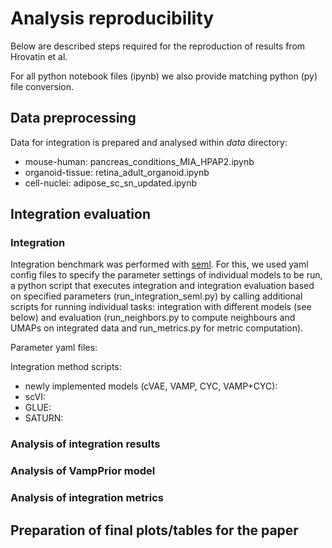 # Analysis reproducibility

Below are described steps required for the reproduction of results from Hrovatin et al. 

For all python notebook files (ipynb) we also provide matching python (py) file conversion.

## Data preprocessing

Data for integration is prepared and analysed within _data_ directory:
- mouse-human: pancreas_conditions_MIA_HPAP2.ipynb
- organoid-tissue: retina_adult_organoid.ipynb
- cell-nuclei: adipose_sc_sn_updated.ipynb

## Integration evaluation

### Integration

Integration benchmark was performed with [seml](https://github.com/TUM-DAML/seml). For this, we used yaml config files to specify the parameter settings of individual models to be run, a python script that executes integration and integration evaluation based on specified parameters (run_integration_seml.py) by calling additional scripts for running individual tasks: integration with different models (see below) and evaluation (run_neighbors.py to compute neighbours and UMAPs on integrated data and run_metrics.py for metric computation).

Parameter yaml files:

Integration method scripts:
- newly implemented models (cVAE, VAMP, CYC, VAMP+CYC):
- scVI:
- GLUE:
- SATURN:


### Analysis of integration results

### Analysis of VampPrior model

### Analysis of integration metrics

## Preparation of final plots/tables for the paper
